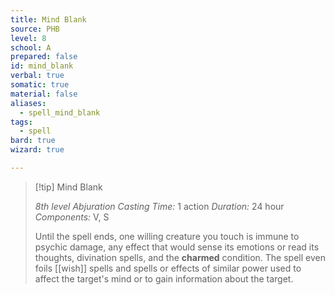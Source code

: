 ```yaml
---
title: Mind Blank
source: PHB
level: 8
school: A
prepared: false
id: mind_blank
verbal: true
somatic: true
material: false
aliases:
  - spell_mind_blank
tags:
  - spell
bard: true
wizard: true

---
```

>[!tip] Mind Blank
>
> *8th level Abjuration*
> *Casting Time:* 1 action
> *Duration:* 24 hour
> *Components:* V, S
>
>Until the spell ends, one willing creature you touch is immune to psychic damage, any effect that would sense its emotions or read its thoughts, divination spells, and the **charmed** condition. The spell even foils [[wish]] spells and spells or effects of similar power used to affect the target's mind or to gain information about the target.
>

